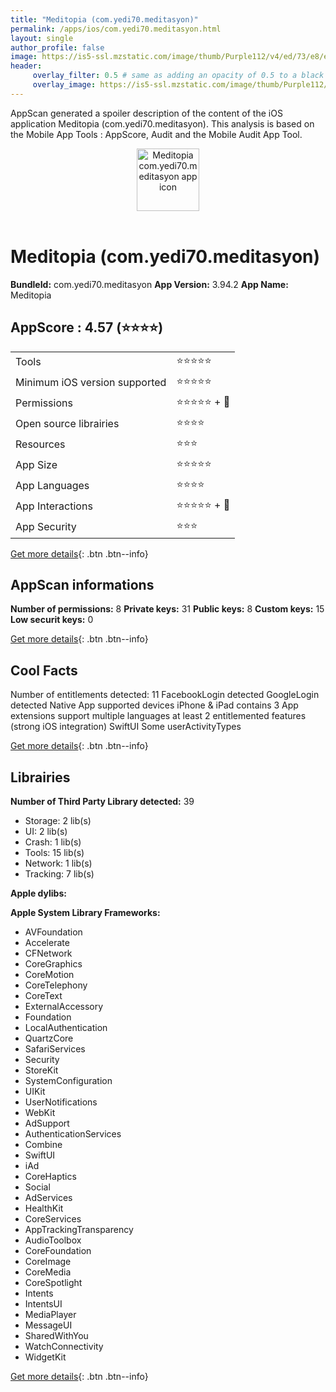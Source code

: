 ```yaml
---
title: "Meditopia (com.yedi70.meditasyon)"
permalink: /apps/ios/com.yedi70.meditasyon.html
layout: single
author_profile: false
image: https://is5-ssl.mzstatic.com/image/thumb/Purple112/v4/ed/73/e8/ed73e8bc-4780-d74c-db6d-a9f1124c886a/AppIcon-0-0-1x_U007emarketing-0-7-0-0-0-85-220.png/512x512bb.jpg
header: 
     overlay_filter: 0.5 # same as adding an opacity of 0.5 to a black background
     overlay_image: https://is5-ssl.mzstatic.com/image/thumb/Purple112/v4/ed/73/e8/ed73e8bc-4780-d74c-db6d-a9f1124c886a/AppIcon-0-0-1x_U007emarketing-0-7-0-0-0-85-220.png/512x512bb.jpg
---
```

AppScan generated a spoiler description of the content of the iOS application Meditopia (com.yedi70.meditasyon). This analysis is based on the Mobile App Tools : AppScore, Audit and the Mobile Audit App Tool.

  
  
<div style="text-align: center;"><img src="https://is5-ssl.mzstatic.com/image/thumb/Purple112/v4/ed/73/e8/ed73e8bc-4780-d74c-db6d-a9f1124c886a/AppIcon-0-0-1x_U007emarketing-0-7-0-0-0-85-220.png/512x512bb.jpg" width="100" height="100" alt="Meditopia com.yedi70.meditasyon app icon"></div></br>
  
# Meditopia (com.yedi70.meditasyon)

**BundleId:** com.yedi70.meditasyon
**App Version:** 3.94.2
**App Name:** Meditopia


## AppScore : 4.57 (⭐️⭐️⭐️⭐️) 

<table>
<tr><td> Tools </td><td> ⭐️⭐️⭐️⭐️⭐️ </td></tr>
<tr><td> Minimum iOS version supported </td><td> ⭐️⭐️⭐️⭐️⭐️ </td></tr>
<tr><td> Permissions </td><td> ⭐️⭐️⭐️⭐️⭐️ + 🌟 </td></tr>
<tr><td> Open source librairies </td><td> ⭐️⭐️⭐️⭐️ </td></tr>
<tr><td> Resources </td><td> ⭐️⭐️⭐️ </td></tr>
<tr><td> App Size </td><td> ⭐️⭐️⭐️⭐️⭐️ </td></tr>
<tr><td> App Languages </td><td> ⭐️⭐️⭐️⭐️ </td></tr>
<tr><td> App Interactions </td><td> ⭐️⭐️⭐️⭐️⭐️ + 🌟 </td></tr>
<tr><td> App Security </td><td> ⭐️⭐️⭐️ </td></tr>
</table>

[Get more details](/pricing.html){: .btn .btn--info}  
  
## AppScan informations 

**Number of permissions:** 8
**Private keys:** 31
**Public keys:** 8
**Custom keys:** 15
**Low securit keys:** 0
  
[Get more details](/pricing.html){: .btn .btn--info}

## Cool Facts

Number of entitlements detected: 11
FacebookLogin detected
GoogleLogin detected
Native App
supported devices iPhone & iPad
contains 3 App extensions
support multiple languages
at least 2 entitlemented features (strong iOS integration)
SwiftUI
Some userActivityTypes
  
[Get more details](/pricing.html){: .btn .btn--info}

## Librairies 
**Number of Third Party Library detected:** 39
- Storage: 2 lib(s)
- UI: 2 lib(s)
- Crash: 1 lib(s)
- Tools: 15 lib(s)
- Network: 1 lib(s)
- Tracking: 7 lib(s)

**Apple dylibs:**


**Apple System Library Frameworks:**
- AVFoundation
- Accelerate
- CFNetwork
- CoreGraphics
- CoreMotion
- CoreTelephony
- CoreText
- ExternalAccessory
- Foundation
- LocalAuthentication
- QuartzCore
- SafariServices
- Security
- StoreKit
- SystemConfiguration
- UIKit
- UserNotifications
- WebKit
- AdSupport
- AuthenticationServices
- Combine
- SwiftUI
- iAd
- CoreHaptics
- Social
- AdServices
- HealthKit
- CoreServices
- AppTrackingTransparency
- AudioToolbox
- CoreFoundation
- CoreImage
- CoreMedia
- CoreSpotlight
- Intents
- IntentsUI
- MediaPlayer
- MessageUI
- SharedWithYou
- WatchConnectivity
- WidgetKit


  
[Get more details](/pricing.html){: .btn .btn--info}

